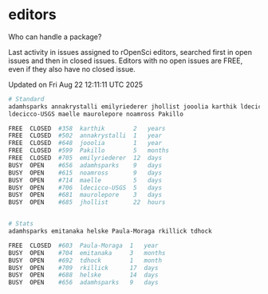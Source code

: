 # editors

Who can handle a package?

Last activity in issues assigned to rOpenSci editors, searched first in open
issues and then in closed issues. Editors with no open issues are FREE, even if
they also have no closed issue.


Updated on Fri Aug 22 12:11:11 UTC 2025

```bash
# Standard
adamhsparks annakrystalli emilyriederer jhollist jooolia karthik ldecicco
ldecicco-USGS maelle maurolepore noamross Pakillo

FREE  CLOSED  #358  karthik        2   years
FREE  CLOSED  #502  annakrystalli  1   year
FREE  CLOSED  #648  jooolia        1   year
FREE  CLOSED  #599  Pakillo        5   months
FREE  CLOSED  #705  emilyriederer  12  days
BUSY  OPEN    #656  adamhsparks    9   days
BUSY  OPEN    #615  noamross       9   days
BUSY  OPEN    #714  maelle         5   days
BUSY  OPEN    #706  ldecicco-USGS  5   days
BUSY  OPEN    #681  maurolepore    3   days
BUSY  OPEN    #685  jhollist       22  hours


# Stats
adamhsparks emitanaka helske Paula-Moraga rkillick tdhock

FREE  CLOSED  #603  Paula-Moraga  1   year
BUSY  OPEN    #704  emitanaka     3   months
BUSY  OPEN    #692  tdhock        1   month
BUSY  OPEN    #709  rkillick      17  days
BUSY  OPEN    #688  helske        14  days
BUSY  OPEN    #656  adamhsparks   9   days
```
